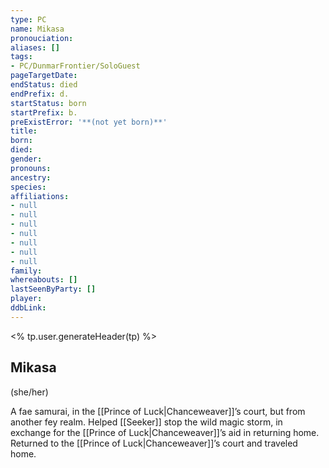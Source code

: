 ```yaml
---
type: PC
name: Mikasa
pronouciation:
aliases: []
tags:
- PC/DunmarFrontier/SoloGuest
pageTargetDate:
endStatus: died
endPrefix: d.
startStatus: born
startPrefix: b.
preExistError: '**(not yet born)**'
title:
born:
died:
gender:
pronouns:
ancestry:
species:
affiliations:
- null
- null
- null
- null
- null
- null
- null
family:
whereabouts: []
lastSeenByParty: []
player:
ddbLink:
---
```

<% tp.user.generateHeader(tp) %>
## Mikasa
(she/her)

A fae samurai, in the [[Prince of Luck|Chanceweaver]]’s court, but from another fey realm. Helped [[Seeker]] stop the wild magic storm, in exchange for the [[Prince of Luck|Chanceweaver]]’s aid in returning home. Returned to the [[Prince of Luck|Chanceweaver]]’s court and traveled home.